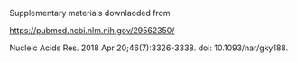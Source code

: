 Supplementary materials downlaoded from

https://pubmed.ncbi.nlm.nih.gov/29562350/

Nucleic Acids Res. 2018 Apr 20;46(7):3326-3338.
doi: 10.1093/nar/gky188.  